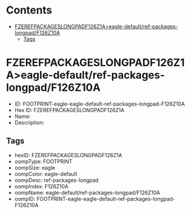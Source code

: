 



Contents
========

* [FZEREFPACKAGESLONGPADF126Z1A>eagle-default/ref-packages-longpad/F126Z10A](#fzerefpackageslongpadf126z1aeagle-defaultref-packages-longpadf126z10a)
	* [Tags](#tags)

# FZEREFPACKAGESLONGPADF126Z1A>eagle-default/ref-packages-longpad/F126Z10A

- ID: FOOTPRINT-eagle-eagle-default-ref-packages-longpad-F126Z10A
- Hex ID: FZEREFPACKAGESLONGPADF126Z1A
- Name: 
- Description: 

## Tags

- hexID: FZEREFPACKAGESLONGPADF126Z1A
- oompType: FOOTPRINT
- oompSize: eagle
- oompColor: eagle-default
- oompDesc: ref-packages-longpad
- oompIndex: F126Z10A
- oompName: eagle-default/ref-packages-longpad/F126Z10A
- oompID: FOOTPRINT-eagle-eagle-default-ref-packages-longpad-F126Z10A
